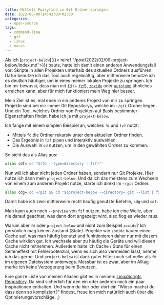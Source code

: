```yaml
---
title: Mittels Fuzzyfind in Git Ordner springen
date: 2022-06-09T14:43:00+02:00
categories:
  - open-source
tags:
  - command-line
  - git
  - linux
  - macos
---
```

Als ich [`project-below`]({{< relref "/post/2022/02/09-project-below/index.md">}}) baute, hatte ich damit einen anderen Anwendungsfall vor:
Skripte in allen Projekten unterhalb des aktuellen Ordners ausführen.
Dafür benutze ich das Tool auch regelmäßig, aber mittlerweile benutze ich es deutlich häufiger, um in eines meiner lokalen Projekte zu springen.
Ich bin mir bewusst, dass man mit [`fd`](https://github.com/sharkdp/fd) (+ [`fzf`](https://github.com/junegunn/fzf)), [`zoxide`](https://github.com/ajeetdsouza/zoxide) oder [`autojump`](https://github.com/wting/autojump) ähnliches erreichen kann, aber für mich funktioniert mein Weg hier besser.
<!--more-->

Mein Ziel ist es, mal eben in ein anderes Projekt von mir zu springen.
Projekte sind bei mir immer Git Repositorys, welche im `~/git` Ordner liegen.
Und ein Tool, welches Ordner von Projekten auf Basis bestimmter Eigenschaften findet, habe ich ja mit `projekt-below`.

Ich fange mit einem simplen Beispiel an, welches `fd` und `fzf` nutzt:

- Mittels `fd` die Ordner rekursiv unter dem aktuellen Ordner finden.
- Das Ergebnis in `fzf` pipen und interaktiv auswählen.
- Die Auswahl in `cd` nutzen, um in den gewählten Ordner zu kommen.

So sieht das als Alias aus:

```bash
alias cdf='cd "$(fd --type=directory | fzf)"'
```

Nun will ich aber nicht jeden Ordner haben, sondern nur Git Projekte.
Hier nutze ich dann mein `project-below`.
Und da ich das meistens zum Wechseln von einem zum anderen Projekt nutze, starte ich direkt im `~/git` Ordner.

```bash
alias cdg='cd ~/git && cd "$(project-below --directory=.git --list | fzf)"'
```

Damit habe ich zwei mittlerweile recht häufig genutzte Befehle, `cdg` und `cdf`.

Man kann auch noch `--preview` von `fzf` nutzen, habe ich eine Weile, aber nie darauf geachtet, was dann dort angezeigt wird, also flog es wieder raus.

Warum aber `fd` oder `project-below` und nicht zum Beispiel `zoxide`?
Ich persönlich mag keinen Zustand (State).
Projekte wie `zoxide` bauen einen Cache auf, was man häufig benutzt und funktionieren daher nur mit diesem Cache wirklich gut.
Ich wechsele aber zu häufig die Geräte und will diesen Cache nicht mitnehmen.
Außerdem halte ich Cache / State für einen Seiteneffekt mit Fehlerpotenzial, wenn es sich also vermeiden lässt, nehme ich das gerne.
Und `project-below` ist dank guter Filter noch schneller als `fd` im eigenen Dateisystem unterwegs.
Messbar ist es zwar, aber im Alltag merke ich keine Verzögerung beim Benutzen.

Eine ganze Liste von meinen Aliasen gibt es in meinem [LinuxScripts Repository](https://github.com/EdJoPaTo/LinuxScripts/blob/0793d9fb3b6f76c0301a61be1b8cf61830a60e81/configs/zsh/aliases.zsh).
Da sind sicherlich für den ein oder anderen noch ein paar Inspirationen enthalten.
Und wenn du hier oder dort ein "Wieso machst du dass denn so kompliziert?" findest, freue ich mich natürlich auch über die Optimierungsvorschläge. ;)
